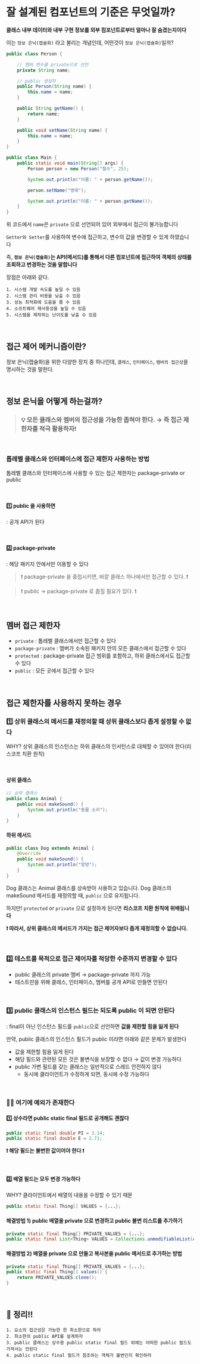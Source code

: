 # 잘 설계된 컴포넌트의 기준은 무엇일까?
**클래스 내부 데이터와 내부 구현 정보를 외부 컴포넌트로부터 얼마나 잘 숨겼는지이다**

이는 `정보 은닉(캡슐화)` 라고 불리는 개념인데, 어떤것이 `정보 은닉(캡슐화)`일까?

```java
public class Person {

    // 멤버 변수를 private으로 선언
    private String name;

    // public 생성자
    public Person(String name) {
        this.name = name;
    }

    public String getName() {
        return name;
    }

    public void setName(String name) {
        this.name = name;
    }
}

public class Main {
    public static void main(String[] args) {
        Person person = new Person("철수", 25);

        System.out.println("이름: " + person.getName());

        person.setName("영애");

        System.out.println("이름: " + person.getName());
    }
}
```

위 코드에서 `name`은 `private` 으로 선언되어 있어 외부에서 접근이 불가능합니다

`Getter와 Setter`를 사용하여 변수에 접근하고, 변수의 값을 변경할 수 있게 하였습니다

즉, **`정보 은닉(캡슐화)`는 API(메서드)를 통해서 다른 컴포넌트에 접근하여 객체의 상태를 조회하고 변경하는 것을 말합니다**

장점은 아래와 같다.
```
1. 시스템 개발 속도를 높일 수 있음
2. 시스템 관리 비용을 낮출 수 있음
3. 성능 최적화에 도움을 줄 수 있음
4. 소프트웨어 재사용성을 높일 수 있음
5. 시스템을 제작하는 난이도를 낮출 수 있음
```

</br>

## 접근 제어 메커니즘이란?
정보 은닉(캡슐화)을 위한 다양한 장치 중 하나인데, `클래스`, `인터페이스`, `멤버의 접근성`을 명시하는 것을 말한다.

</br>

## 정보 은닉을 어떻게 하는걸까?
> ### 💡 모든 클래스와 멤버의 접근성을 가능한 좁혀야 한다. → 즉 접근 제한자를 적극 활용하자!

</br>

### 톱레벨 클래스와 인터페이스에 접근 제한자 사용하는 방법
톱레벨 클래스와 인터페이스에 사용할 수 있는 접근 제한자는 package-private or public

</br>

#### 1️⃣ public 을 사용하면
: 공개 API가 된다

</br>

#### 2️⃣ package-private
: 해당 패키지 안에서만 이용할 수 있다

> ❗️ package-private 을 중첩시키면, 바깥 클래스 하나에서만 접근할 수 있다. ❗️

> ❗️ public → package-private 로 좁힐 필요가 있다. ❗️

</br>

## 멤버 접근 제한자
* `private` : 톱레벨 클래스에서만 접근할 수 있다
* `package-private` : 맴버가 소속된 패키지 안의 모든 클래스에서 접근할 수 있다
* `protected` : package-private 접근 범위를 포함하고, 하위 클래스에서도 접근할 수 있다
* `public` : 모든 곳에서 접근할 수 있다

</br>

## 접근 제한자를 사용하지 못하는 경우
### 1️⃣ 상위 클래스의 메서드를 재정의할 때 상위 클래스보다 좁게 설정할 수 없다
WHY? 상위 클래스의 인스턴스는 하위 클래스의 인서턴스로 대체할 수 있어야 한다(리스코프 치환 원칙)

</br>

#### 상위 클래스
```java
// 상위 클래스
public class Animal {
    public void makeSound() {
        System.out.println("동물 소리");
    }
}
```

#### 하위 메서드
```java
public class Dog extends Animal {
    @Override
    public void makeSound() {
        System.out.println("멍멍");
    }
}
```

Dog 클래스는 Animal 클래스를 상속받아 사용하고 있습니다. Dog 클래스의 makeSound 메서드를 재정의할 때, `public` 으로 유지됩니다.

하지만! `protected` or `private` 으로 설정하게 된다면 **리스코프 치환 원칙에 위배됩니다**

**❗️ 따라서, 상위 클래스의 메서드가 가지는 접근 제어자보다 좁게 재정의할 수 없습니다.**

</br>

### 2️⃣ 테스트를 목적으로 접근 제어자를 적당한 수준까지 변경할 수 있다
* public 클래스의 private 멤버 → package-private 까지 가능
* 테스트만을 위해 클래스, 인터페이스, 멤버를 공개 API로 만들면 안된다

</br>

### 3️⃣ public 클래스의 인스턴스 필드는 되도록 public 이 되면 안된다
: final이 아닌 인스턴스 필드를 `public`으로 선언하면 **값을 제한할 힘을 잃게 된다**

만약, public 클래스의 인스턴스 필드가 public 이라면 아래와 같은 문제가 발생한다
* 값을 제한할 힘을 잃게 된다
* 해당 필드와 관련된 모든 것은 불변식을 보장할 수 없다 → 값이 변경 가능하다
* public 가변 필드를 갖는 클래스는 일반적으로 스레드 안전하지 않다
    * 동시에 클라이언트가 수정하게 되면, 동시에 수정 가능하다

</br>

### 🙋‍♀️ 여기에 예외가 존재한다
#### 1️⃣ 상수라면 public static final 필드로 공개해도 괜찮다

```java
public static final double PI = 3.14;
public static final double E = 2.71;
```

**❗️ 해당 필드는 불변한 값이어야 한다 ❗️**

</br>

#### 2️⃣ 배열 필드는 모두 변경 가능하다
WHY? 클라이언트에서 배열의 내용을 수정할 수 있기 때문

```java
public static final Thing[] VALUES = {...};
```

#### 해결방법 1) public 배열을 private 으로 변경하고 public 불변 리스트를 추가하기
```java
private static final Thing[] PRIVATE_VALUES = {...};
public static final List<Thing> VALUES = Collections.unmodifiableList(Arrays.asList(PRIVATE_VALUES));
```

#### 해결방법 2) 배열을 private 으로 만들고 복사본을 public 메서드로 추가하는 방법
```java
private static final Thing[] PRIVATE_VALUES = {...};
public static final Thing[] values() {
    return PRIVATE_VALUES.clone();
}
```

</br>

## 🎯 정리!!
```
1. 요소의 접근성은 가능한 한 최소한으로 하라
2. 최소한의 public API를 설계하자
3. public 클래스는 상수용 public static final 필드 외에는 어떠한 public 필드도 가져서는 안된다
4. public static final 필드가 참조하는 객체가 불변인지 확인하라
```
